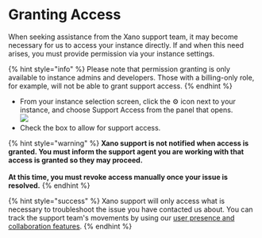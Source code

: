 # Granting Access

When seeking assistance from the Xano support team, it may become necessary for us to access your instance directly. If and when this need arises, you must provide permission via your instance settings.

{% hint style="info" %}
Please note that permission granting is only available to instance admins and developers. Those with a billing-only role, for example, will not be able to grant support access.
{% endhint %}

* From your instance selection screen, click the :gear: icon next to your instance, and choose Support Access from the panel that opens.\
  ![](<../../.gitbook/assets/CleanShot 2024-07-08 at 09.10.31.png>)
* Check the box to allow for support access.

{% hint style="warning" %}
**Xano support is not notified when access is granted. You must inform the support agent you are working with that access is granted so they may proceed.**\
\
**At this time, you must revoke access manually once your issue is resolved.**
{% endhint %}

{% hint style="success" %}
Xano support will only access what is necessary to troubleshoot the issue you have contacted us about. You can track the support team's movements by using our [user presence and collaboration features](broken-reference).
{% endhint %}
